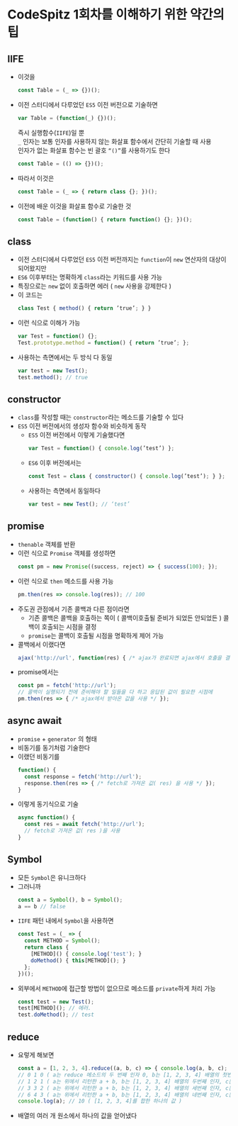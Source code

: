 # CodeSpitz 1회차를 이해하기 위한 약간의 팁

## IIFE
- 이것을
  ```js 
  const Table = (_ => {})();
  ```
- 이전 스터디에서 다루었던 `ES5` 이전 버전으로 기술하면  
  ```js 
  var Table = (function(_) {})();
  ```
  즉시 실행함수(`IIFE`)일 뿐  
  `_` 인자는 보통 인자를 사용하지 않는 화살표 함수에서 간단히 기술할 때 사용  
  인자가 없는 화살표 함수는 빈 괄호 `“()”`를 사용하기도 한다  
    ```js
    const Table = (() => {})();
    ```
- 따라서 이것은
  ```js
  const Table = (_ => { return class {}; })();
  ```
- 이전에 배운 이것을 화살표 함수로 기술한 것
  ```js
  const Table = (function() { return function() {}; })();
  ```

## class
- 이전 스터디에서 다루었던 `ES5` 이전 버전까지는 `function`이 `new` 연산자의 대상이 되어왔지만
- `ES6` 이후부터는 명확하게 `class`라는 키워드를 사용 가능
- 특징으로는 `new` 없이 호출하면 에러 ( `new` 사용을 강제한다 )
- 이 코드는
  ```js
  class Test { method() { return ’true’; } }
  ```
- 이런 식으로 이해가 가능
  ```js
  var Test = function() {};
  Test.prototype.method = function() { return ’true’; };
  ```
- 사용하는 측면에서는 두 방식 다 동일
  ```js
  var test = new Test();
  test.method(); // true
  ```
## constructor
- `class`를 작성할 때는 `constructor`라는 메소드를 기술할 수 있다
- `ES5` 이전 버전에서의 생성자 함수와 비슷하게 동작
  - `ES5` 이전 버전에서 이렇게 기술했다면
    ```js
    var Test = function() { console.log(’test’) };
    ```
  - `ES6` 이후 버전에서는
    ```js
    const Test = class { constructor() { console.log(’test’); } };
    ```
  - 사용하는 측면에서 동일하다
    ```js
    var test = new Test(); // ‘test’
    ```

## promise
- `thenable` 객체를 반환
- 이런 식으로 `Promise` 객체를 생성하면
  ```js
  const pm = new Promise((success, reject) => { success(100); });
  ```
- 이런 식으로 `then` 메소드를 사용 가능
  ```js
  pm.then(res => console.log(res)); // 100
  ```
- 주도권 관점에서 기존 콜백과 다른 점이라면
  - 기존 콜백은 콜백을 호출하는 쪽이 ( 콜백이호출될 준비가 되었든 안되었든 ) 콜백이 호출되는 시점을 결정
  - `promise`는 콜백이 호출될 시점을 명확하게 제어 가능
- 콜백에서 이랬다면
  ```js
  ajax('http://url', function(res) { /* ajax가 완료되면 ajax에서 호출을 결정 */ });
  ```
- promise에서는
  ```js
  const pm = fetch('http://url');
  // 콜백이 실행되기 전에 준비해야 할 일들을 다 하고 응답된 값이 필요한 시점에
  pm.then(res => { /* ajax에서 받아온 값을 사용 */ });
  ```

## async await
- `promise` + `generator` 의 형태
- 비동기를 동기처럼 기술한다
- 이랬던 비동기를
  ```js
  function() {
    const response = fetch('http://url');
    response.then(res => { /* fetch로 가져온 값( res) 을 사용 */ });
  }
  ```
- 이렇게 동기식으로 기술
  ```js
  async function() {
    const res = await fetch('http://url');
    // fetch로 가져온 값( res )을 사용
  }
  ```
## Symbol
- 모든 `Symbol`은 유니크하다
- 그러니까
  ```js
  const a = Symbol(), b = Symbol();
  a == b // false
  ```
- `IIFE` 패턴 내에서 `Symbol`을 사용하면
  ```js
  const Test = (_ => {
    const METHOD = Symbol();
    return class {
      [METHOD]() { console.log('test'); }
      doMethod() { this[METHOD](); }
    };
  })();
  ```
- 외부에서 `METHOD`에 접근할 방법이 없으므로 메소드를 `private`하게 처리 가능
  ```js
  const test = new Test();
  test[METHOD](); // 에러.
  test.doMethod(); // test
  ```
## reduce
- 요렇게 해보면
  ```js
  const a = [1, 2, 3, 4].reduce((a, b, c) => { console.log(a, b, c); return a + b; }, 0);
  // 0 1 0 ( a는 reduce 메소드의 두 번째 인자 0, b는 [1, 2, 3, 4] 배열의 첫번째 인자, c는 인덱스 )
  // 1 2 1 ( a는 위에서 리턴한 a + b, b는 [1, 2, 3, 4] 배열의 두번째 인자, c는 인덱스 )
  // 3 3 2 ( a는 위에서 리턴한 a + b, b는 [1, 2, 3, 4] 배열의 세번째 인자, c는 인덱스 )
  // 6 4 3 ( a는 위에서 리턴한 a + b, b는 [1, 2, 3, 4] 배열의 네번째 인자, c는 인덱스 )
  console.log(a); // 10 ( [1, 2, 3, 4]를 합한 하나의 값 )
  ```
- 배열의 여러 개 원소에서 하나의 값을 얻어냈다
